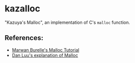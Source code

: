# kazalloc
"Kazuya's Malloc", an implementation of C's `malloc` function. 

## References:
- [Marwan Burelle's Malloc Tutorial](https://wiki-prog.infoprepa.epita.fr/images/0/04/Malloc_tutorial.pdf)
- [Dan Luu's explanation of Malloc](https://danluu.com/malloc-tutorial/)

